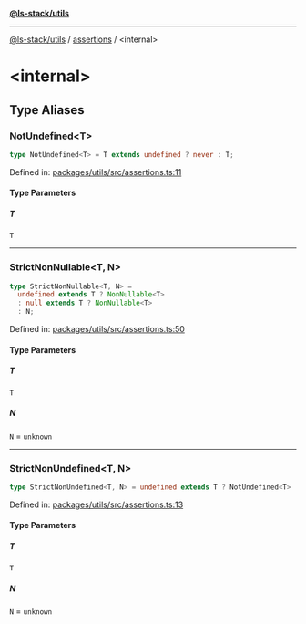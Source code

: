 [**@ls-stack/utils**](../README.md)

---

[@ls-stack/utils](../modules.md) / [assertions](README.md) / \<internal\>

# \<internal\>

## Type Aliases

### NotUndefined\<T\>

```ts
type NotUndefined<T> = T extends undefined ? never : T;
```

Defined in: [packages/utils/src/assertions.ts:11](https://github.com/lucasols/utils/blob/main/packages/utils/src/assertions.ts#L11)

#### Type Parameters

##### T

`T`

---

### StrictNonNullable\<T, N\>

```ts
type StrictNonNullable<T, N> =
  undefined extends T ? NonNullable<T>
  : null extends T ? NonNullable<T>
  : N;
```

Defined in: [packages/utils/src/assertions.ts:50](https://github.com/lucasols/utils/blob/main/packages/utils/src/assertions.ts#L50)

#### Type Parameters

##### T

`T`

##### N

`N` = `unknown`

---

### StrictNonUndefined\<T, N\>

```ts
type StrictNonUndefined<T, N> = undefined extends T ? NotUndefined<T> : N;
```

Defined in: [packages/utils/src/assertions.ts:13](https://github.com/lucasols/utils/blob/main/packages/utils/src/assertions.ts#L13)

#### Type Parameters

##### T

`T`

##### N

`N` = `unknown`
